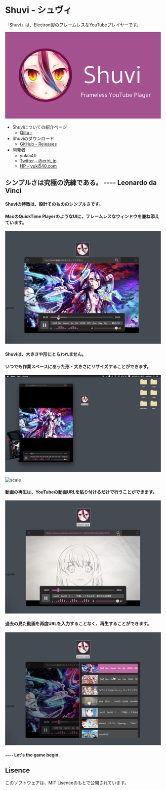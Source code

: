 # Shuvi - シュヴィ
「Shuvi」は、Electron製のフレームレスなYouTubeプレイヤーです。

![shuvi](./__sample__/shuvi.png)

- Shuviについての紹介ページ
  - [Qiita - ]()
- Shuviのダウンロード
  - [GitHub - Releases](https://github.com/yuki540net/Shuvi/releases/tag/v0.0.1)
 - 開発者
   - yuki540
   - [Twitter - @eriri_jp](https://twitter.com/eriri_jp)
   - [HP - yuki540.com](http://yuki540.com)

## シンプルさは究極の洗練である。 ---- Leonardo da Vinci

#### Shuviの特徴は、設計そのもののシンプルさです。

#### MacのQuickTime PlayerのようなUIに、フレームレスなウィンドウを兼ね添えています。

![top](./__sample__/top.png)

#### Shuviは、大きさや形にとらわれません。

#### いつでも作業スペースにあった形・大きさにリサイズすることができます。

![transform](./__sample__/transform.png)

![scale](./__sample__/scale.png)

#### 動画の再生は、YouTubeの動画URLを貼り付けるだけで行うことができます。

![search](./__sample__/search.png)

#### 過去の見た動画を再度URLを入力することなく、再生することができます。

![list](./__sample__/list.png)

#### ---- Let's the game begin.

## Lisence

このソフトウェアは、MIT Lisenceのもとで公開されています。

